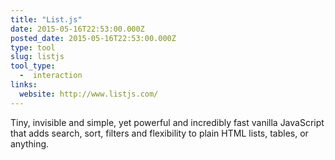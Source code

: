 ```yaml
---
title: "List.js"
date: 2015-05-16T22:53:00.000Z
posted_date: 2015-05-16T22:53:00.000Z
type: tool
slug: listjs
tool_type: 
  -  interaction
links:
  website: http://www.listjs.com/
---
```

Tiny, invisible and simple, yet powerful and incredibly fast vanilla JavaScript that adds search, sort, filters and flexibility to plain HTML lists, tables, or anything.




